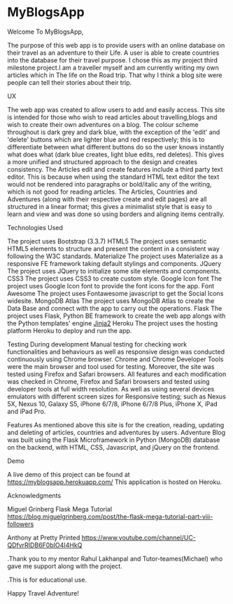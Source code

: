 # MyBlogsApp

Welcome To MyBlogsApp,

The purpose of this web app is to provide users with an online database on their travel as an adventure to their Life.
A user is able to create countries into the database for their travel purpose.
I chose this as my project third milestone project.I am a traveller myself and
am currently writing my own articles which in The life on the Road trip.
That why I think a blog site were people can tell their stories about their trip.

UX

The web app was created to allow users to add and easily access.
This site is intended for those who wish to read articles about travelling,blogs and wish to create their own adventures on a blog.
The colour scheme throughout is dark grey and dark blue, with the exception of the 'edit' and 'delete' buttons which are lighter blue and red respectively; this is to differentiate between what different buttons do so the user knows instantly what does what (dark blue creates, light blue edits, red deletes).
This gives a more unified and structured approach to the design and creates consistency.
The Articles edit and create features include a third party text editor.
This is because when using the standard HTML text editor the text would not be rendered into paragraphs or bold/italic any of the writing, which is not good for reading articles.
The Articles, Countries and Adventures (along with their respective create and edit pages) are all structured in a linear format;
this gives a minimalist style that is easy to learn and view and was done so using borders and aligning items centrally.





Technologies Used

The project uses Bootstrap (3.3.7)
HTML5
The project uses semantic HTML5 elements to structure and present the content in a consistent way following the W3C standards.
Materialize
The project uses Materialize as a responsive FE framework taking default stylings and components.
JQuery
The project uses JQuery to initialize some site elements and components.
CSS3
The project uses CSS3 to create custom style.
Google Icon font
The project uses Google Icon font to provide the font icons for the app.
Font Awesome
The project uses Fontawesome javascript to get the Social Icons widesite.
MongoDB Atlas
The project uses MongoDB Atlas to create the Data Base and connect with the app to carry out the operations.
Flask
The project uses Flask, Python BE framework to create the web app alongs with the Python templates' engine [Jinja2](http://jinja.pocoo.org/)
Heroku
The project uses the hosting platform Heroku to deploy and run the app.



Testing
During development Manual testing for checking work functionalities and behaviours as well as responsive design was conducted continuously using Chrome browser. Chrome and Chrome Developer Tools were the main browser and tool used for testing. Moreover, the site was tested using Firefox and Safari browsers. All features and each modification was checked in Chrome, Firefox and Safari browsers and tested using developer tools at full width resolution.
As well as using several devices emulators with different screen sizes for Responsive testing; such as Nexus 5X, Nexus 10, Galaxy S5, iPhone 6/7/8, iPhone 6/7/8 Plus, iPhone X, iPad and iPad Pro.


Features
As mentioned above this site is for the creation, reading, updating and deleting of articles, countries and adventures by users.
Adventure Blog was built using the Flask Microframework in Python (MongoDB) database on the backend, with HTML, CSS, Javascript, and jQuery on the frontend.



Demo

A live demo of this project can be found at  https://myblogsapp.herokuapp.com/
This application is hosted on Heroku.


Acknowledgments

Miguel Grinberg Flask Mega Tutorial https://blog.miguelgrinberg.com/post/the-flask-mega-tutorial-part-viii-followers

Anthony at Pretty Printed https://www.youtube.com/channel/UC-QDfvrRIDB6F0bIO4I4HkQ


.Thank you to my mentor Rahul Lakhanpal and Tutor-teames(Michael) who gave me support along with the project.

.This is for educational use.



Happy Travel Adventure!

